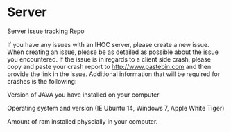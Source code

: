 # Server
Server issue tracking Repo

If you have any issues with an IHOC server, please create a new issue. When creating an issue, please be as detailed as possible about the issue you encountered. If the issue is in regards to a client side crash, please copy and paste your crash report to http://www.pastebin.com and then provide the link in the issue. Additional information that will be required for crashes is the following:

<p>Version of JAVA you have installed on your computer</p>
<p>Operating system and version (IE Ubuntu 14, Windows 7, Apple White Tiger)</p>
<p>Amount of ram installed physcially in your computer. </p>

